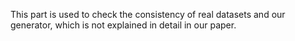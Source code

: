 This part is used to check the consistency of real datasets and our generator, which is not explained in detail in our paper.